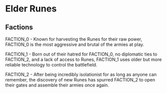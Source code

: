 # Elder Runes

## Factions
FACTION_0 - Known for harvesting the Runes for their raw power, FACTION_0 is the most aggressive and brutal of the armies at play.

FACTION_1 - Born out of their hatred for FACTION_0, no diplomatic ties to FACTION_2, and a lack of access to Runes, FACTION_1 uses older but more reliable technology to control the battlefield.

FACTION_2 - After being incredibly isolationist for as long as anyone can remember, the discovery of new Runes has spurred FACTION_2 to open their gates and assemble their armies once again.
